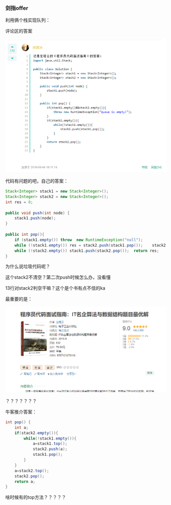 ### 剑指offer

利用俩个栈实现队列：

评论区的答案

![123](./imgs/垃圾代码1.png)

代码有问题的吧，自己的答案：

```java
Stack<Integer> stack1 = new Stack<Integer>();
Stack<Integer> stack2 = new Stack<Integer>();
int res = 0;

public void push(int node) {
    stack1.push(node);
}

public int pop(){
    if (stack1.empty()) throw  new RuntimeException("null");
    while (!stack1.empty()) res = stack2.push(stack1.pop());    stack2.pop();
    while (!stack2.empty()) stack1.push(stack2.pop());  return res;
}
```

为什么说垃圾代码呢？

这个stack2不清空？第二次push时候怎么办，没看懂

13行对stack2判空干嘛？这个是个书有点不信的ka

最重要的是：

![124](./imgs/程序员面试指南？.png)

？？？？？？？

牛客推介答案：

```java
int pop() {
    int a;
    if(stack2.empty()){
        while(!stack1.empty()){
            a=stack1.top();
            stack2.push(a);
            stack1.pop();
        }
    }
    a=stack2.top();
    stack2.pop();
    return a;
}
```

啥时候有的top方法？？？？？